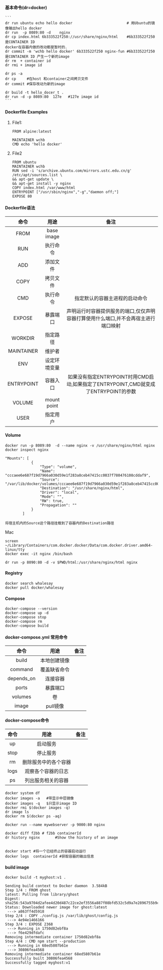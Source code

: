 #### 基本命令(dr=docker)
	```
	dr run ubuntu echo hello docker                         # 用Ubuntu的镜像输出hello docker
	dr run  -p 8089:80 -d    nginx
	dr cp index.html 6b333522f250://usr/share/nginx/html    #6b333522f250 是CONTAINER ID
	docker在容器内做的改动都是暂时的.
	dr commit -m 'wchb hello docker' 6b333522f250 nginx-fun #6b333522f250 是CONTAINER ID 产生一个新的image
	dr rm  + container id
	dr rmi + image id
	
	dr ps -a
	dr cp     #在host 和container之间拷贝文件
	dr commit #保存改动为新的image
	
	dr build -t hello_docer_t .
	dr run -d -p 8089:80  127e   #127e image id
	```

#### Dockerfile Examples
1. File1:

	```
	FROM alpine:latest
	
	MAINTAINER wchb
	CMD echo 'hello docker'
	```

2. File2

	```
	FROM ubuntu
	MAINTAINER wchb
	RUN sed -i 's/archive.ubuntu.com/mirrors.ustc.edu.cn/g' /etc/apt/sources.list \
	&& apt-get update \
	&& apt-get install -y nginx
	COPY index.html /var/www/html
	ENTRYPOINT ["/usr/sbin/nginx","-g","daemon off;"]
	EXPOSE 80
	```

#### Dockerfile语法
| 命令 | 用途 | 备注 |
| :-----: |:-------:| :-----:|
| FROM | base image | |
| RUN |执行命令 |  |
| ADD | 添加文件 |  |
| COPY     | 拷贝文件 |  |
| CMD     | 执行命令 | 指定默认的容器主进程的启动命令 |
| EXPOSE      | 暴露端口 | 声明运行时容器提供服务的端口,仅仅声明容器打算使用什么端口,并不会再宿主进行端口映射|
| WORKDIR      | 指定路径 | |
| MAINTAINER     | 维护者| |
| ENV      | 设定环境变量 | |
| ENTRYPOINT      | 容器入口 | 如果没有指定ENTRYPOINT时用CMD启动,如果指定了ENTRYPOINT,CMD就变成了ENTRYPOINT的参数 |
| VOLUME      | mount point | |
| USER      | 指定用户 | |

#### Volume

```
docker run -p 8089:80  -d --name nginx -v /usr/share/nginx/html nginx
docker inspect nginx

"Mounts": [
            {
                "Type": "volume",
                "Name": "cccaee6e687f19d7966a030d59e1f283a8ceb47415cc0037f780476108cddaf9",
                "Source": "/var/lib/docker/volumes/cccaee6e687f19d7966a030d59e1f283a8ceb47415cc0037f780476108cddaf9/_data",
                "Destination": "/usr/share/nginx/html",
                "Driver": "local",
                "Mode": "",
                "RW": true,
                "Propagation": ""
            }
        ]

将宿主机内的Source这个路径挂载到了容器内的Destination路径        
```

Mac

```
screen ~/Library/Containers/com.docker.docker/Data/com.docker.driver.amd64-linux/tty
docker exec -it nginx /bin/bash

dr run -p 8090:80 -d -v $PWD/html:/usr/share/nginx/html nginx
```


#### Registry

```
docker search whalesay
docker pull docker/whalesay
```


#### Compose

```
docker-compose --version
docker-compose up -d
docker-compose stop
docker-compose rm
docker-compose build
```

#### docker-compose.yml 常用命令
| 命令 | 用途 | 备注 |
| :-----: |:-------:| :-----:|
| build | 本地创建镜像 | |
| command | 覆盖缺省命令 |  |
| depends_on | 连接容器 |  |
| ports     | 暴露端口 |  |
| volumes     | 卷 |  |
| image     | pull镜像 |  |

#### docker-compose命令

| 命令 | 用途 | 备注 |
| :-----: |:-------:| :-----:|
| up | 启动服务 | |
| stop | 停止服务 |  |
| rm | 删除服务中的各个容器 |  |
| logs     | 观察各个容器的日志 |  |
| ps     | 列出服务相关的容器 |  |


####

```
docker system df
docker images -a   #带显示中层镜像
docker images -q   $只显示image ID
docker rmi $(docker images -q)
dr image ls
docker rm $(docker ps -aq)

docker run --name mywebserver -p 9000:80 nginx

docker diff f2bb # f2bb containerId
dr history nginx       #Show the history of an image


docker start #将一个已经终止的容器启动运行
docker logs  containerId #获取容器的输出信息
```

#### build image

```
docker build -t myghost:v1 .

Sending build context to Docker daemon  3.584kB
Step 1/4 : FROM ghost
latest: Pulling from library/ghost
Digest: sha256:543a9704d2afee4d20d487c22ce2ef3556a887f08bfd532c5d9a7e2896755b9c
Status: Downloaded newer image for ghost:latest
 ---> a863ff4d5918
Step 2/4 : COPY ./config.js /var/lib/ghost/config.js
 ---> 4e94e1466166
Step 3/4 : EXPOSE 2368
 ---> Running in 1750d82ebf8a
 ---> f6e429dfdafc
Removing intermediate container 1750d82ebf8a
Step 4/4 : CMD npm start --production
 ---> Running in 68ed5807b61e
 ---> 30806fea4568
Removing intermediate container 68ed5807b61e
Successfully built 30806fea4568
Successfully tagged myghost:v1
```